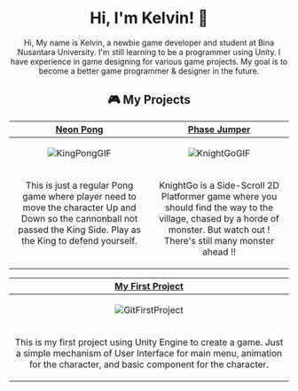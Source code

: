 <h1 align="center">Hi, I'm Kelvin! 👋</h1>

<p align="center"> 
Hi, My name is Kelvin, a newbie game developer and student at Bina Nusantara University. I'm still learning to be a programmer using Unity. I have experience in game designing for various game projects. My goal is to become a better game programmer & designer in the future.
</p>

<h2 align="center">🎮 My Projects</h2>

<!-- ============================================= -->
<table>
  <thead>
    <tr>
      <th width="500px" align="center"><a href="https://github.com/MicksS1/Pong-GameProg">Neon Pong</th>
      <th width="500px" align="center"><a href="https://github.com/MicksS1/SideScroll-GameProg">Phase Jumper</th>
    </tr>
  </thead>
        
  <tbody>
  <tr width="500px" align="center">
  <td>
    
![KingPongGIF](https://github.com/KleponBiru/KleponBiru/assets/159217810/c3974def-93d3-4127-9f41-e1104ec9c50a)

  </td>
   
  <td>

![KnightGoGIF](https://github.com/KleponBiru/KleponBiru/assets/159217810/bd7f9611-de76-40d7-9d59-68b3f787a1d8)


  </td>
  </tr>
  
  <tr width="500px">
    <td valign="text-top">
      <p align="center">
        This is just a regular Pong game where player need to move the character Up and Down so the cannonball not passed the King Side. Play as the King to defend yourself.
      </p>
    </td>
    <td valign="text-top">
      <p align="center">
        KnightGo is a Side-Scroll 2D Platformer game where you should find the way to the village, chased by a horde of monster. But watch out ! There's still many monster ahead !!
      </p>
    </td>
  </tr>
  
  </tbody>
</table>

<!-- ============================================= -->
<table>
  <thead>
    <tr>
      <th width="500px" align="center"><a href="https://github.com/KleponBiru/GitFirstProject">My First Project</th>
    </tr>
  </thead>
  <tbody>
  <tr width="500px" align="center">
  <td>
    
![GitFirstProject](https://github.com/KleponBiru/KleponBiru/assets/159217810/c29f41cd-ce07-4e46-bf61-fe8a37c2821f)


  </td>
  </tr>
    <tr width="500px">
      <td valign="text-top">
        <p align="center">
          This is my first project using Unity Engine to create a game. Just a simple mechanism of User Interface for main menu, animation for the character, and basic component for the character.
        </p>
      </td>
  </tr>
  

  </tbody>
</table>
